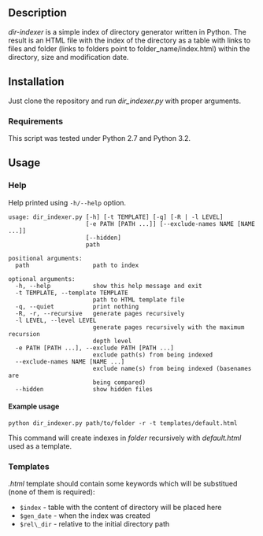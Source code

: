 ## Description
*dir-indexer* is a simple index of directory generator written in Python. The
result is an HTML file with the index of the directory as a table with links to
files and folder (links to folders point to folder_name/index.html) within the
directory, size and modification date.


## Installation
Just clone the repository and run *dir_indexer.py* with proper arguments.

### Requirements
This script was tested under Python 2.7 and Python 3.2.

## Usage
### Help
Help printed using `-h/--help` option.

    usage: dir_indexer.py [-h] [-t TEMPLATE] [-q] [-R | -l LEVEL]
                          [-e PATH [PATH ...]] [--exclude-names NAME [NAME ...]]
                          [--hidden]
                          path

    positional arguments:
      path                  path to index

    optional arguments:
      -h, --help            show this help message and exit
      -t TEMPLATE, --template TEMPLATE
                            path to HTML template file
      -q, --quiet           print nothing
      -R, -r, --recursive   generate pages recursively
      -l LEVEL, --level LEVEL
                            generate pages recursively with the maximum recursion
                            depth level
      -e PATH [PATH ...], --exclude PATH [PATH ...]
                            exclude path(s) from being indexed
      --exclude-names NAME [NAME ...]
                            exclude name(s) from being indexed (basenames are
                            being compared)
      --hidden              show hidden files

#### Example usage
    python dir_indexer.py path/to/folder -r -t templates/default.html
This command will create indexes in *folder* recursively with
*default.html* used as a template.

### Templates
*.html* template should contain some keywords which will be substitued
(none of them is required):
* `$index` - table with the content of directory will be placed here
* `$gen_date` - when the index was created
* `$rel\_dir` - relative to the initial directory path